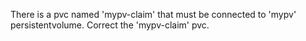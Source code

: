 There is a pvc named 'mypv-claim' that must be connected to 'mypv' persistentvolume. Correct the 'mypv-claim' pvc.